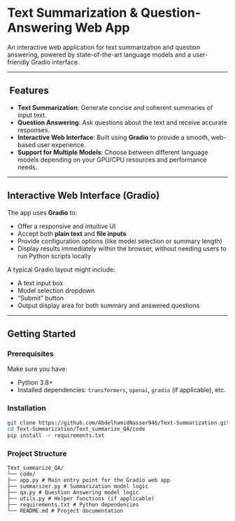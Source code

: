 # Text Summarization & Question-Answering Web App

An interactive web application for text summarization and question answering, powered by state-of-the-art language models and a user-friendly Gradio interface.

---

## ​​ Features

- **Text Summarization**: Generate concise and coherent summaries of input text.
- **Question Answering**: Ask questions about the text and receive accurate responses.
- **Interactive Web Interface**: Built using **Gradio** to provide a smooth, web-based user experience.
- **Support for Multiple Models**: Choose between different language models depending on your GPU/CPU resources and performance needs.

---

##  Interactive Web Interface (Gradio)

The app uses **Gradio** to:

- Offer a responsive and intuitive UI
- Accept both **plain text** and **file inputs**
- Provide configuration options (like model selection or summary length)
- Display results immediately within the browser, without needing users to run Python scripts locally

A typical Gradio layout might include:
- A text input box
- Model selection dropdown
- “Submit” button
- Output display area for both summary and answered questions

---

##  Getting Started

### Prerequisites

Make sure you have:

- Python 3.8+
- Installed dependencies: `transformers`, `openai`, `gradio` (if applicable), etc.

### Installation

```bash
git clone https://github.com/AbdelhamidNasser946/Text-Summarization.git
cd Text-Summarization/Text_summarize_QA/code
pip install -r requirements.txt
```

### Project Structure
```
Text_summarize_QA/
└── code/
├── app.py # Main entry point for the Gradio web app
├── summarizer.py # Summarization model logic
├── qa.py # Question Answering model logic
├── utils.py # Helper functions (if applicable)
├── requirements.txt # Python dependencies
└── README.md # Project documentation
```
